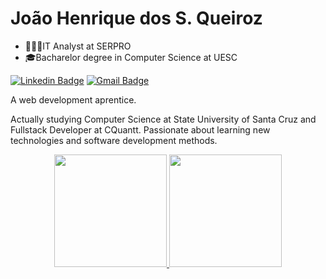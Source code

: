 # João Henrique dos S. Queiroz

- 👨🏽‍💻IT Analyst at SERPRO
- 🎓Bacharelor degree in Computer Science at UESC

[![Linkedin Badge](https://img.shields.io/badge/-João%20Henrique-0e76a8?style=flat-square&logo=Linkedin&logoColor=white&link=https://www.linkedin.com/in/joão-henrique-dos-santos-queiroz-b5274316b/)](https://www.linkedin.com/in/joão-henrique-dos-santos-queiroz-b5274316b/) 
[![Gmail Badge](https://img.shields.io/badge/-johnrick.jh@gmail.com-BB001B?style=flat-square&logo=Gmail&logoColor=white&link=mailto:johnrick.jh@gmail.com)](mailto:johnrick.jh@gmail.com)

A web development aprentice.

Actually studying Computer Science at State University of Santa Cruz and Fullstack Developer at CQuantt. Passionate about learning new technologies and software development methods.

<p align="center">
<a href="https://github.com/joaohqueiroz">
  <img height="180em" src="https://github-readme-stats-eight-theta.vercel.app/api?username=joaohqueiroz&show_icons=true&theme=algolia&include_all_commits=true&count_private=true"/>
  <img height="180em" src="https://github-readme-stats-eight-theta.vercel.app/api/top-langs/?username=joaohqueiroz&layout=compact&langs_count=8&theme=algolia"/>
</a>
</p>
